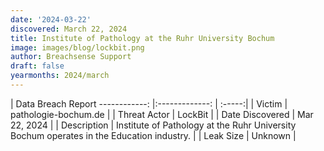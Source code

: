 ```yaml
---
date: '2024-03-22'
discovered: March 22, 2024
title: Institute of Pathology at the Ruhr University Bochum
image: images/blog/lockbit.png
author: Breachsense Support
draft: false
yearmonths: 2024/march
---
```



| Data Breach Report
------------:     |:-------------:    | :-----:|
| Victim      | pathologie-bochum.de      | 
| Threat Actor      | LockBit      | 
| Date Discovered      | Mar 22, 2024      | 
| Description      | Institute of Pathology at the Ruhr University Bochum operates in the Education industry.      | 
| Leak Size      | Unknown      | 

